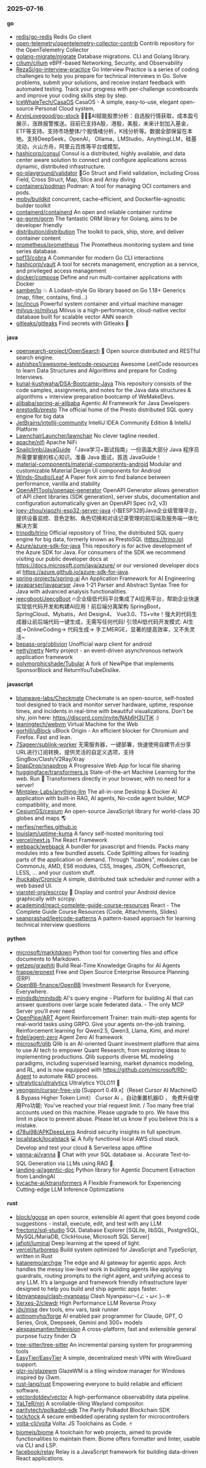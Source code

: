 ### 2025-07-16

#### go
* [redis/go-redis](https://github.com/redis/go-redis) Redis Go client
* [open-telemetry/opentelemetry-collector-contrib](https://github.com/open-telemetry/opentelemetry-collector-contrib) Contrib repository for the OpenTelemetry Collector
* [golang-migrate/migrate](https://github.com/golang-migrate/migrate) Database migrations. CLI and Golang library.
* [cilium/cilium](https://github.com/cilium/cilium) eBPF-based Networking, Security, and Observability
* [RezaSi/go-interview-practice](https://github.com/RezaSi/go-interview-practice) Go Interview Practice is a series of coding challenges to help you prepare for technical interviews in Go. Solve problems, submit your solutions, and receive instant feedback with automated testing. Track your progress with per-challenge scoreboards and improve your coding skills step by step.
* [IceWhaleTech/CasaOS](https://github.com/IceWhaleTech/CasaOS) CasaOS - A simple, easy-to-use, elegant open-source Personal Cloud system.
* [ArvinLovegood/go-stock](https://github.com/ArvinLovegood/go-stock) 🦄🦄🦄AI赋能股票分析：自选股行情获取，成本盈亏展示，涨跌报警推送。目前已支持A股，港股，美股，未来计划加入基金，ETF等支持。支持市场整体/个股情绪分析，K线分析等。数据全部保留在本地。支持DeepSeek，OpenAI， Ollama，LMStudio，AnythingLLM，硅基流动，火山方舟，阿里云百炼等平台或模型。
* [hashicorp/consul](https://github.com/hashicorp/consul) Consul is a distributed, highly available, and data center aware solution to connect and configure applications across dynamic, distributed infrastructure.
* [go-playground/validator](https://github.com/go-playground/validator) 💯Go Struct and Field validation, including Cross Field, Cross Struct, Map, Slice and Array diving
* [containers/podman](https://github.com/containers/podman) Podman: A tool for managing OCI containers and pods.
* [moby/buildkit](https://github.com/moby/buildkit) concurrent, cache-efficient, and Dockerfile-agnostic builder toolkit
* [containerd/containerd](https://github.com/containerd/containerd) An open and reliable container runtime
* [go-gorm/gorm](https://github.com/go-gorm/gorm) The fantastic ORM library for Golang, aims to be developer friendly
* [distribution/distribution](https://github.com/distribution/distribution) The toolkit to pack, ship, store, and deliver container content
* [prometheus/prometheus](https://github.com/prometheus/prometheus) The Prometheus monitoring system and time series database.
* [spf13/cobra](https://github.com/spf13/cobra) A Commander for modern Go CLI interactions
* [hashicorp/vault](https://github.com/hashicorp/vault) A tool for secrets management, encryption as a service, and privileged access management
* [docker/compose](https://github.com/docker/compose) Define and run multi-container applications with Docker
* [samber/lo](https://github.com/samber/lo) 💥 A Lodash-style Go library based on Go 1.18+ Generics (map, filter, contains, find...)
* [lxc/incus](https://github.com/lxc/incus) Powerful system container and virtual machine manager
* [milvus-io/milvus](https://github.com/milvus-io/milvus) Milvus is a high-performance, cloud-native vector database built for scalable vector ANN search
* [gitleaks/gitleaks](https://github.com/gitleaks/gitleaks) Find secrets with Gitleaks 🔑

#### java
* [opensearch-project/OpenSearch](https://github.com/opensearch-project/OpenSearch) 🔎 Open source distributed and RESTful search engine.
* [ashishps1/awesome-leetcode-resources](https://github.com/ashishps1/awesome-leetcode-resources) Awesome LeetCode resources to learn Data Structures and Algorithms and prepare for Coding Interviews.
* [kunal-kushwaha/DSA-Bootcamp-Java](https://github.com/kunal-kushwaha/DSA-Bootcamp-Java) This repository consists of the code samples, assignments, and notes for the Java data structures & algorithms + interview preparation bootcamp of WeMakeDevs.
* [alibaba/spring-ai-alibaba](https://github.com/alibaba/spring-ai-alibaba) Agentic AI Framework for Java Developers
* [prestodb/presto](https://github.com/prestodb/presto) The official home of the Presto distributed SQL query engine for big data
* [JetBrains/intellij-community](https://github.com/JetBrains/intellij-community) IntelliJ IDEA Community Edition & IntelliJ Platform
* [LawnchairLauncher/lawnchair](https://github.com/LawnchairLauncher/lawnchair) No clever tagline needed.
* [apache/nifi](https://github.com/apache/nifi) Apache NiFi
* [Snailclimb/JavaGuide](https://github.com/Snailclimb/JavaGuide) 「Java学习+面试指南」一份涵盖大部分 Java 程序员所需要掌握的核心知识。准备 Java 面试，首选 JavaGuide！
* [material-components/material-components-android](https://github.com/material-components/material-components-android) Modular and customizable Material Design UI components for Android
* [Winds-Studio/Leaf](https://github.com/Winds-Studio/Leaf) A Paper fork aim to find balance between performance, vanilla and stability
* [OpenAPITools/openapi-generator](https://github.com/OpenAPITools/openapi-generator) OpenAPI Generator allows generation of API client libraries (SDK generation), server stubs, documentation and configuration automatically given an OpenAPI Spec (v2, v3)
* [joey-zhou/xiaozhi-esp32-server-java](https://github.com/joey-zhou/xiaozhi-esp32-server-java) 小智ESP32的Java企业级管理平台，提供设备监控、音色定制、角色切换和对话记录管理的前后端及服务端一体化解决方案
* [trinodb/trino](https://github.com/trinodb/trino) Official repository of Trino, the distributed SQL query engine for big data, formerly known as PrestoSQL (https://trino.io)
* [Azure/azure-sdk-for-java](https://github.com/Azure/azure-sdk-for-java) This repository is for active development of the Azure SDK for Java. For consumers of the SDK we recommend visiting our public developer docs at https://docs.microsoft.com/java/azure/ or our versioned developer docs at https://azure.github.io/azure-sdk-for-java.
* [spring-projects/spring-ai](https://github.com/spring-projects/spring-ai) An Application Framework for AI Engineering
* [javaparser/javaparser](https://github.com/javaparser/javaparser) Java 1-21 Parser and Abstract Syntax Tree for Java with advanced analysis functionalities.
* [jeecgboot/JeecgBoot](https://github.com/jeecgboot/JeecgBoot) 🔥企业级低代码平台集成了AI应用平台，帮助企业快速实现低代码开发和构建AI应用！前后端分离架构 SpringBoot，SpringCloud、Mybatis，Ant Design4、 Vue3.0、TS+vite！强大的代码生成器让前后端代码一键生成，无需写任何代码! 引领AI低代码开发模式: AI生成->OnlineCoding-> 代码生成-> 手工MERGE，显著的提高效率，又不失灵活~
* [bepass-org/oblivion](https://github.com/bepass-org/oblivion) Unofficial warp client for android
* [netty/netty](https://github.com/netty/netty) Netty project - an event-driven asynchronous network application framework
* [polymorphicshade/Tubular](https://github.com/polymorphicshade/Tubular) A fork of NewPipe that implements SponsorBlock and ReturnYouTubeDislike.

#### javascript
* [bluewave-labs/Checkmate](https://github.com/bluewave-labs/Checkmate) Checkmate is an open-source, self-hosted tool designed to track and monitor server hardware, uptime, response times, and incidents in real-time with beautiful visualizations. Don't be shy, join here: https://discord.com/invite/NAb6H3UTjK :)
* [leaningtech/webvm](https://github.com/leaningtech/webvm) Virtual Machine for the Web
* [gorhill/uBlock](https://github.com/gorhill/uBlock) uBlock Origin - An efficient blocker for Chromium and Firefox. Fast and lean.
* [7Sageer/sublink-worker](https://github.com/7Sageer/sublink-worker) 无需服务器，一键部署，快速使用自建节点分享URL进行订阅转换，提供灵活的自定义选项，支持SingBox/Clash/V2Ray/Xray
* [SnapDrop/snapdrop](https://github.com/SnapDrop/snapdrop) A Progressive Web App for local file sharing
* [huggingface/transformers.js](https://github.com/huggingface/transformers.js) State-of-the-art Machine Learning for the web. Run 🤗 Transformers directly in your browser, with no need for a server!
* [Mintplex-Labs/anything-llm](https://github.com/Mintplex-Labs/anything-llm) The all-in-one Desktop & Docker AI application with built-in RAG, AI agents, No-code agent builder, MCP compatibility, and more.
* [CesiumGS/cesium](https://github.com/CesiumGS/cesium) An open-source JavaScript library for world-class 3D globes and maps 🌎
* [nerfies/nerfies.github.io](https://github.com/nerfies/nerfies.github.io)
* [louislam/uptime-kuma](https://github.com/louislam/uptime-kuma) A fancy self-hosted monitoring tool
* [vercel/next.js](https://github.com/vercel/next.js) The React Framework
* [webpack/webpack](https://github.com/webpack/webpack) A bundler for javascript and friends. Packs many modules into a few bundled assets. Code Splitting allows for loading parts of the application on demand. Through "loaders", modules can be CommonJs, AMD, ES6 modules, CSS, Images, JSON, Coffeescript, LESS, ... and your custom stuff.
* [jhuckaby/Cronicle](https://github.com/jhuckaby/Cronicle) A simple, distributed task scheduler and runner with a web based UI.
* [viarotel-org/escrcpy](https://github.com/viarotel-org/escrcpy) 📱 Display and control your Android device graphically with scrcpy.
* [academind/react-complete-guide-course-resources](https://github.com/academind/react-complete-guide-course-resources) React - The Complete Guide Course Resources (Code, Attachments, Slides)
* [seanprashad/leetcode-patterns](https://github.com/seanprashad/leetcode-patterns) A pattern-based approach for learning technical interview questions

#### python
* [microsoft/markitdown](https://github.com/microsoft/markitdown) Python tool for converting files and office documents to Markdown.
* [getzep/graphiti](https://github.com/getzep/graphiti) Build Real-Time Knowledge Graphs for AI Agents
* [frappe/erpnext](https://github.com/frappe/erpnext) Free and Open Source Enterprise Resource Planning (ERP)
* [OpenBB-finance/OpenBB](https://github.com/OpenBB-finance/OpenBB) Investment Research for Everyone, Everywhere.
* [mindsdb/mindsdb](https://github.com/mindsdb/mindsdb) AI's query engine - Platform for building AI that can answer questions over large scale federated data. - The only MCP Server you'll ever need
* [OpenPipe/ART](https://github.com/OpenPipe/ART) Agent Reinforcement Trainer: train multi-step agents for real-world tasks using GRPO. Give your agents on-the-job training. Reinforcement learning for Qwen2.5, Qwen3, Llama, Kimi, and more!
* [frdel/agent-zero](https://github.com/frdel/agent-zero) Agent Zero AI framework
* [microsoft/qlib](https://github.com/microsoft/qlib) Qlib is an AI-oriented Quant investment platform that aims to use AI tech to empower Quant Research, from exploring ideas to implementing productions. Qlib supports diverse ML modeling paradigms, including supervised learning, market dynamics modeling, and RL, and is now equipped with https://github.com/microsoft/RD-Agent to automate R&D process.
* [ultralytics/ultralytics](https://github.com/ultralytics/ultralytics) Ultralytics YOLO11 🚀
* [yeongpin/cursor-free-vip](https://github.com/yeongpin/cursor-free-vip) [Support 0.49.x]（Reset Cursor AI MachineID & Bypass Higher Token Limit） Cursor Ai ，自动重置机器ID ， 免费升级使用Pro功能: You've reached your trial request limit. / Too many free trial accounts used on this machine. Please upgrade to pro. We have this limit in place to prevent abuse. Please let us know if you believe this is a mistake.
* [d78ui98/APKDeepLens](https://github.com/d78ui98/APKDeepLens) Android security insights in full spectrum.
* [localstack/localstack](https://github.com/localstack/localstack) 💻 A fully functional local AWS cloud stack. Develop and test your cloud & Serverless apps offline
* [vanna-ai/vanna](https://github.com/vanna-ai/vanna) 🤖 Chat with your SQL database 📊. Accurate Text-to-SQL Generation via LLMs using RAG 🔄.
* [landing-ai/agentic-doc](https://github.com/landing-ai/agentic-doc) Python library for Agentic Document Extraction from LandingAI
* [kvcache-ai/ktransformers](https://github.com/kvcache-ai/ktransformers) A Flexible Framework for Experiencing Cutting-edge LLM Inference Optimizations

#### rust
* [block/goose](https://github.com/block/goose) an open source, extensible AI agent that goes beyond code suggestions - install, execute, edit, and test with any LLM
* [frectonz/sql-studio](https://github.com/frectonz/sql-studio) SQL Database Explorer [SQLite, libSQL, PostgreSQL, MySQL/MariaDB, ClickHouse, Microsoft SQL Server]
* [jafioti/luminal](https://github.com/jafioti/luminal) Deep learning at the speed of light.
* [vercel/turborepo](https://github.com/vercel/turborepo) Build system optimized for JavaScript and TypeScript, written in Rust
* [katanemo/archgw](https://github.com/katanemo/archgw) The edge and AI gateway for agentic apps. Arch handles the messy low-level work in building agents like applying guardrails, routing prompts to the right agent, and unifying access to any LLM. It’s a language and framework friendly infrastructure layer designed to help you build and ship agentic apps faster.
* [libnyanpasu/clash-nyanpasu](https://github.com/libnyanpasu/clash-nyanpasu) Clash Nyanpasu～(∠・ω< )⌒☆​
* [Xerxes-2/clewdr](https://github.com/Xerxes-2/clewdr) High Performance LLM Reverse Proxy
* [jdx/mise](https://github.com/jdx/mise) dev tools, env vars, task runner
* [antinomyhq/forge](https://github.com/antinomyhq/forge) AI enabled pair programmer for Claude, GPT, O Series, Grok, Deepseek, Gemini and 300+ models
* [alexpasmantier/television](https://github.com/alexpasmantier/television) A cross-platform, fast and extensible general purpose fuzzy finder 📺
* [tree-sitter/tree-sitter](https://github.com/tree-sitter/tree-sitter) An incremental parsing system for programming tools
* [EasyTier/EasyTier](https://github.com/EasyTier/EasyTier) A simple, decentralized mesh VPN with WireGuard support.
* [glzr-io/glazewm](https://github.com/glzr-io/glazewm) GlazeWM is a tiling window manager for Windows inspired by i3wm.
* [rust-lang/rust](https://github.com/rust-lang/rust) Empowering everyone to build reliable and efficient software.
* [vectordotdev/vector](https://github.com/vectordotdev/vector) A high-performance observability data pipeline.
* [YaLTeR/niri](https://github.com/YaLTeR/niri) A scrollable-tiling Wayland compositor.
* [paritytech/polkadot-sdk](https://github.com/paritytech/polkadot-sdk) The Parity Polkadot Blockchain SDK
* [tock/tock](https://github.com/tock/tock) A secure embedded operating system for microcontrollers
* [volta-cli/volta](https://github.com/volta-cli/volta) Volta: JS Toolchains as Code. ⚡
* [biomejs/biome](https://github.com/biomejs/biome) A toolchain for web projects, aimed to provide functionalities to maintain them. Biome offers formatter and linter, usable via CLI and LSP.
* [facebook/relay](https://github.com/facebook/relay) Relay is a JavaScript framework for building data-driven React applications.
